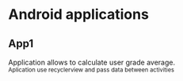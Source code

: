 # Android applications

## App1
Application allows to calculate user grade average.</br>
<sub>Aplication use recyclerview and pass data between activities</sub>
